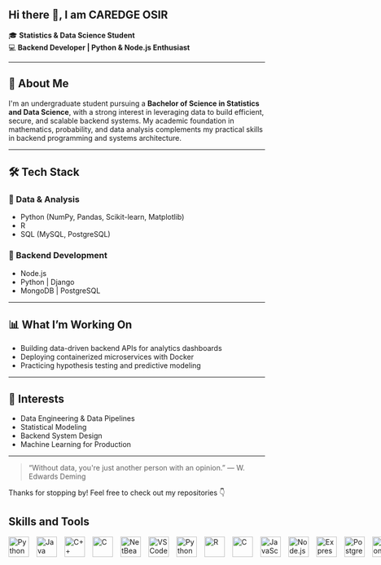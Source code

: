 ## Hi there 👋, I am CAREDGE OSIR

🎓 **Statistics & Data Science Student**  
💻 **Backend Developer | Python & Node.js Enthusiast**

---

## 📌 About Me

I'm an undergraduate student pursuing a **Bachelor of Science in Statistics and Data Science**, with a strong interest in leveraging data to build efficient, secure, and scalable backend systems. My academic foundation in mathematics, probability, and data analysis complements my practical skills in backend programming and systems architecture.

---

## 🛠️ Tech Stack

### 🧠 Data & Analysis
- Python (NumPy, Pandas, Scikit-learn, Matplotlib)
- R
- SQL (MySQL, PostgreSQL)

### 🔧 Backend Development
- Node.js 
- Python | Django
- MongoDB | PostgreSQL

---

## 📊 What I’m Working On
- Building data-driven backend APIs for analytics dashboards
- Deploying containerized microservices with Docker
- Practicing hypothesis testing and predictive modeling

---

## 🧠 Interests
- Data Engineering & Data Pipelines  
- Statistical Modeling  
- Backend System Design  
- Machine Learning for Production  

---

> “Without data, you're just another person with an opinion.” — W. Edwards Deming

Thanks for stopping by! Feel free to check out my repositories 👇

<h2>Skills and Tools</h2>
<div style="display: flex; gap: 15px; align-items: center;">
  <img src="https://cdn.jsdelivr.net/gh/devicons/devicon/icons/python/python-original.svg" alt="Python" width="40" height="40">
  <img src="https://cdn.jsdelivr.net/gh/devicons/devicon/icons/java/java-original.svg" alt="Java" width="40" height="40">
  <img src="https://cdn.jsdelivr.net/gh/devicons/devicon/icons/cplusplus/cplusplus-original.svg" alt="C++" width="40" height="40">
  <img src="https://cdn.jsdelivr.net/gh/devicons/devicon/icons/c/c-original.svg" alt="C" width="40" height="40">
  <img src="https://upload.wikimedia.org/wikipedia/commons/9/98/Apache_NetBeans_Logo.svg" alt="NetBeans" width="40" height="40">
  <img src="https://cdn.jsdelivr.net/gh/devicons/devicon/icons/vscode/vscode-original.svg" alt="VS Code" width="40" height="40"> 
<img src="https://cdn.jsdelivr.net/gh/devicons/devicon/icons/python/python-original.svg" width="40" height="40" alt="Python"/> 
<img src="https://cdn.jsdelivr.net/gh/devicons/devicon/icons/r/r-original.svg" width="40" height="40" alt="R"/> 
<img src="https://cdn.jsdelivr.net/gh/devicons/devicon/icons/c/c-original.svg" width="40" height="40" alt="C"/> 
<img src="https://cdn.jsdelivr.net/gh/devicons/devicon/icons/javascript/javascript-original.svg" width="40" height="40" alt="JavaScript"/> 
<img src="https://cdn.jsdelivr.net/gh/devicons/devicon/icons/nodejs/nodejs-original.svg" width="40" height="40" alt="Node.js"/> 
<img src="https://cdn.jsdelivr.net/gh/devicons/devicon/icons/express/express-original.svg" width="40" height="40" alt="Express"/> 
<img src="https://cdn.jsdelivr.net/gh/devicons/devicon/icons/postgresql/postgresql-original.svg" width="40" height="40" alt="PostgreSQL"/> 
<img src="https://cdn.jsdelivr.net/gh/devicons/devicon/icons/mongodb/mongodb-original.svg" width="40" height="40" alt="MongoDB"/> 
<img src="https://cdn.jsdelivr.net/gh/devicons/devicon/icons/git/git-original.svg" width="40" height="40" alt="Git"/> 
<img src="https://cdn.jsdelivr.net/gh/devicons/devicon/icons/docker/docker-original.svg" width="40" height="40" alt="Docker"/> 
<img src="https://cdn.jsdelivr.net/gh/devicons/devicon/icons/vscode/vscode-original.svg" width="40" height="40" alt="VS Code"/> 

</div>

